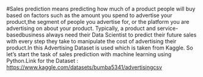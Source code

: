 
#Sales prediction means predicting how much of a product people will buy based on factors such as the amount you spend
to advertise your product,the segment of people you advertise for, or the platform you are advertising on about your product. 
Typically, a product and service-basedbusiness always need their Data Scientist to predict their future sales with every step they take to
manipulate the cost of advertising their product.In this Advertising Dataset is used which is taken from Kaggle. So let’s start the
task of sales prediction with machine learning using Python.Link for the Dataset : https://www.kaggle.com/datasets/bumba5341/advertisingcsv
